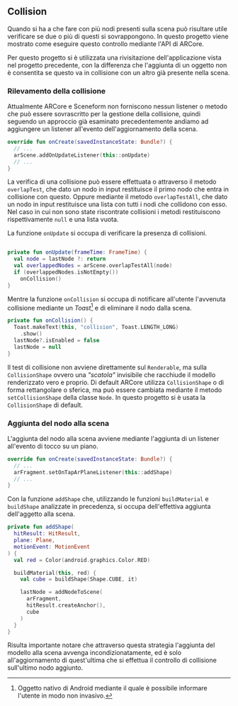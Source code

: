 ## Collision

Quando si ha a che fare con più nodi presenti sulla scena può risultare utile verificare se due o più di questi si sovrappongono.
In questo progetto viene mostrato come eseguire questo controllo mediante l'API di ARCore.

Per questo progetto si è utilizzata una rivisitazione dell'applicazione vista nel progetto precedente, con la differenza che l'aggiunta di un oggetto non è consentita se questo va in collisione con un altro già presente nella scena.

### Rilevamento della collisione

Attualmente ARCore e Sceneform non forniscono nessun listener o metodo che può essere sovrascritto per la gestione della collisione, quindi seguendo un approccio già esaminato precedentemente andiamo ad aggiungere un listener all'evento dell'aggiornamento della scena.

```kotlin
override fun onCreate(savedInstanceState: Bundle?) {
  // ...
  arScene.addOnUpdateListener(this::onUpdate)
  // ...
}
```

La verifica di una collisione può essere effettuata o attraverso il metodo `overlapTest`, che dato un nodo in input restituisce il primo nodo che entra in collisione con questo. 
Oppure mediante il metodo `overlapTestAll`, che dato un nodo in input restituisce una lista con tutti i nodi che collidono con esso.
Nel caso in cui non sono state riscontrate collisioni i metodi restituiscono rispettivamente `null` e una lista vuota.

La funzione `onUpdate` si occupa di verificare la presenza di collisioni.

```kotlin

private fun onUpdate(frameTime: FrameTime) {
  val node = lastNode ?: return
  val overlappedNodes = arScene.overlapTestAll(node)
  if (overlappedNodes.isNotEmpty())
    onCollision()
}
```

Mentre la funzione `onCollision` si occupa di notificare all'utente l'avvenuta collisione mediante un *Toast*[^toast] e di eliminare il nodo dalla scena.

```kotlin
private fun onCollision() {
  Toast.makeText(this, "collision", Toast.LENGTH_LONG)
    .show()
  lastNode?.isEnabled = false
  lastNode = null
}
```

Il test di collisione non avviene direttamente sul `Renderable`, ma sulla `CollisionShape` ovvero una *"scatola"* invisibile che racchiude il modello renderizzato vero e proprio.
Di default ARCore utilizza `CollisionShape` o di forma rettangolare o sferica, ma può essere cambiata mediante il metodo `setCollisionShape` della classe `Node`.
In questo progetto si è usata la `CollisionShape` di default.

### Aggiunta del nodo alla scena

L'aggiunta del nodo alla scena avviene mediante l'aggiunta di un listener all'evento di tocco su un piano.

```kotlin
override fun onCreate(savedInstanceState: Bundle?) {
  // ...
  arFragment.setOnTapArPlaneListener(this::addShape)
  // ...
}
```

Con la funzione `addShape` che, utilizzando le funzioni `buildMaterial` e `buildShape` analizzate in precedenza, si occupa dell'effettiva aggiunta dell'aggetto alla scena.

```kotlin
private fun addShape(
  hitResult: HitResult,
  plane: Plane,
  motionEvent: MotionEvent
) {
  val red = Color(android.graphics.Color.RED)

  buildMaterial(this, red) {
    val cube = buildShape(Shape.CUBE, it)

    lastNode = addNodeToScene(
      arFragment,
      hitResult.createAnchor(),
      cube
    )
  }
}
```

Risulta importante notare che attraverso questa strategia l'aggiunta del modello alla scena avvenga incondizionatamente, ed è solo all'aggiornamento di quest'ultima che si effettua il controllo di collisione sull'ultimo nodo aggiunto.

[^toast]: Oggetto nativo di Android mediante il quale è possibile informare l'utente in modo non invasivo.
